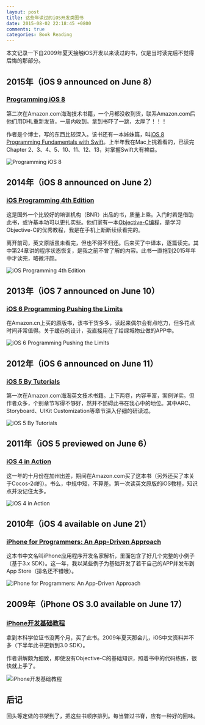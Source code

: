 ```yaml
---
layout: post
title: 这些年读过的iOS开发类图书
date: 2015-08-02 22:18:45 +0800
comments: true
categories: Book Reading
---
```

本文记录一下自2009年夏天接触iOS开发以来读过的书，仅是当时读完后不觉得后悔的那部分。

<!--more-->

## 2015年（iOS 9 announced on June 8）
### [Programming iOS 8](http://book.douban.com/subject/26279783/)
第二次在Amazon.com海淘技术书籍，一个月都没收到货，联系Amazon.com后他们用DHL重新发货，一周内收到。拿到书吓了一跳，太厚了！！！

作者是个博士，写的东西比较深入。该书还有一本姊妹篇，叫[iOS 8 Programming Fundamentals with Swift](http://book.douban.com/subject/25929842/)。上半年我在Mac上挑着看的，已读完Chapter 2、3、4、5、10、11、12、13，对掌握Swift大有裨益。

![Programming iOS 8](http://img4.douban.com/lpic/s28069906.jpg)

## 2014年（iOS 8 announced on June 2）
### [iOS Programming 4th Edition](http://book.douban.com/subject/26287812/)
这是国外一个比较好的培训机构（BNR）出品的书，质量上乘。入门时若是借助此书，或许基本功可以更扎实些。他们家有一本[Objective-C编程](http://book.douban.com/subject/19962787/)，是学习Objective-C的优秀教程，我是在手机上断断续续看完的。

离开前司，英文原版虽未看完，但也不得不归还。后来买了中译本，逐篇读完。其中第24章讲的程序状态恢复，是我之前不曾了解的内容。此书一直拖到2015年年中才读完，略微汗颜。

![iOS Programming 4th Edition](http://img3.douban.com/lpic/s27970290.jpg)

## 2013年（iOS 7 announced on June 10）
### [iOS 6 Programming Pushing the Limits](http://book.douban.com/subject/12890783/)
在Amazon.cn上买的原版书，该书干货多多，读起来偶尔会有点吃力，但多花点时间非常值得。关于缓存的设计，我直接用在了给绿城物业做的APP中。

![iOS 6 Programming Pushing the Limits](http://img3.douban.com/lpic/s24216653.jpg)

## 2012年（iOS 6 announced on June 11）
### [iOS 5 By Tutorials](http://book.douban.com/subject/10750982/)
第一次在Amazon.com海淘英文技术书籍。上下两卷，内容丰富，案例详实。但作者众多，个别章节写得不够好，然并不妨碍此书在我心中的地位。其中ARC、Storyboard、UIKit Customization等章节深入仔细的研读过。

![iOS 5 By Tutorials](http://img3.douban.com/lpic/s9117190.jpg)

## 2011年（iOS 5 previewed on June 6）
### [iOS 4 in Action](http://book.douban.com/subject/6697217/)
这一年的十月份在加州出差，期间在Amazon.com买了这本书（另外还买了本关于Cocos-2d的）。书么，中规中矩，不算差。第一次读英文原版的iOS教程，知识点并没记住太多。

![iOS 4 in Action](http://img3.douban.com/lpic/s6752591.jpg)

## 2010年（iOS 4 available on June 21）
### [iPhone for Programmers: An App-Driven Approach](http://book.douban.com/subject/4886880/)
这本书中文名叫iPhone应用程序开发名家解析，里面包含了好几个完整的小例子（基于3.x SDK）。这一年，我以某些例子为基础开发了若干自己的APP并发布到App Store（排名还不错哦）。

![iPhone for Programmers: An App-Driven Approach](http://img3.douban.com/lpic/s4529615.jpg)

## 2009年（iPhone OS 3.0 available on June 17）
### [iPhone开发基础教程](http://book.douban.com/subject/3604295/)
拿到本科学位证书没两个月，买了此书。2009年夏天那会儿，iOS中文资料并不多（下半年此书更新到3.0 SDK）。

作者讲解颇为细致，即使没有Objective-C的基础知识，照着书中的代码练练，很快就上手了。

![iPhone开发基础教程](http://img4.douban.com/lpic/s3664046.jpg)

## 后记
回头等定做的书架到了，把这些书顺序排列。每当瞥过书脊，应有一种好的回味。
